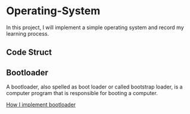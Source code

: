 # Operating-System

In this project, I will implement a simple operating system and record my learning process.

## Code Struct



## Bootloader

A bootloader, also spelled as boot loader or called bootstrap loader, is a computer program that is responsible for booting a computer.

[How I implement bootloader](./note/bootloader.md)